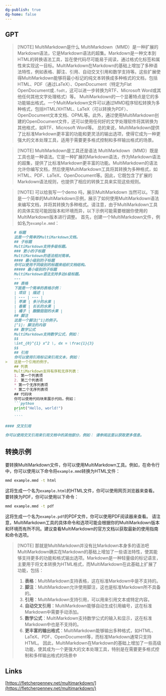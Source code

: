 ```yaml
---
dg-publish: true
dg-home: false
---
```


## GPT

> [!NOTE] MultiMarkdown是什么
> MultiMarkdown（MMD）是一种扩展的Markdown语法，它是Markdown语法的超集。Markdown是一种文本到HTML的转换语法工具，旨在使代码尽可能易于阅读，通过格式化标签和属性来实现这一目标。MultiMarkdown在Markdown的基础上增加了多种语法特性，例如表格、脚注、引用、自动交叉引用和数学支持等。这些扩展使得MultiMarkdown能够将最小标记的纯文本转换成多种格式的文档，包括HTML、PDF（通过LaTeX）、OpenDocument（特定为Flat OpenDocument或`.fodt`，这可以进一步转换为RTF、Microsoft Word或其他任何其他文字处理格式）等。 MultiMarkdown的一个显著特点是它的多功能输出格式。一个MultiMarkdown文件可以通过MMD程序轻松转换为多种格式，包括HTML/XHTML、LaTeX（可以转换为PDF）、OpenDocument文本文档、OPML等。此外，通过使用MultiMarkdown创建的OpenDocument文件，还可以使用任何好的文字处理软件将其转换为其他格式，如RTF、Microsoft Word等。 总的来说，MultiMarkdown提供了比标准Markdown更丰富的功能和更灵活的输出选项，使得它成为一种更强大的文本处理工具，适用于需要更多格式控制和多样输出格式的场景。

> [!NOTE] MultiMarkdown是工具还是语法
> MultiMarkdown（MMD）既是工具也是一种语法。它是一种扩展的Markdown语法，作为Markdown语法的超集，提供了比标准Markdown更丰富的功能。MultiMarkdown的语法允许你编写文档，然后使用MultiMarkdown工具将其转换为多种格式，如HTML、PDF、LaTeX、OpenDocument等。因此，它既包含了扩展的Markdown语法规则，也提供了相应的转换工具来实现这些规则。


> [!NOTE] 可以给我写一个demo 吗，展示MultiMarkdown
> 当然可以。下面是一个简单的MultiMarkdown示例，展示了如何使用MultiMarkdown语法来编写文档，并将其转换为多种格式。请注意，由于MultiMarkdown工具的具体实现可能因版本和环境而异，以下示例可能需要根据你使用的MultiMarkdown版本进行调整。 首先，创建一个MultiMarkdown文件，例如名为`example.mmd`：
````mmd
	# 标题
	这是一个简单的MultiMarkdown文档。
	## 子标题
	MultiMarkdown支持多级标题。
	### 更小的子标题
	MultiMarkdown的语法相对简单。
	#### 最小级别的子标题
	你可以使用不同级别的标题来组织文档结构。
	##### 最小级别的子标题
	MultiMarkdown语法支持多达6级标题。
	---
	## 表格
	下面是一个简单的表格示例：
	| 项目 | 描述 |
	| --- | --- |
	| 苹果 | 多汁的水果 |
	| 香蕉 | 长长的水果 |
	| 橘子 | 酸酸甜甜的水果 |
	## 脚注
	这是一个脚注[^1]的例子。
	[^1]: 脚注的内容
	## 数学公式
	MultiMarkdown支持数学公式，例如：
	$$
	\int_{0}^{1} x^2 \, dx = \frac{1}{3}
	$$
	## 引用
	你可以使用引用标记来引用文本，例如：
> 	这是一个引用的例子。
	## 列表
	MultiMarkdown支持有序和无序列表：
	1. 第一个列表项
	2. 第二个列表项
	* 第一个无序列表项
	* 第二个无序列表项
	## 代码块
	你可以使用代码块来展示代码，例如：
	```python
	print("Hello, world!")
	```
	````

#### 交叉引用

你可以使用交叉引用来引用文档中的其他部分，例如： 请参阅这里以获取更多信息。

````
## 转换示例
要转换MultiMarkdown文件，你可以使用MultiMarkdown工具。例如，在命令行中，你可以使用以下命令将`example.mmd`转换为HTML文件：
```bash
mmd example.mmd -t html
````

这将生成一个名为`example.html`的HTML文件，你可以使用网页浏览器来查看。 要转换为PDF，你可以使用以下命令：

```bash
mmd example.mmd -t pdf
```

这将生成一个名为`example.pdf`的PDF文件，你可以使用PDF阅读器来查看。 请注意，MultiMarkdown工具的具体命令和选项可能会根据你的MultiMarkdown版本和环境而有所不同。建议查看MultiMarkdown的官方文档以获取最新的使用指南和命令选项。



> [!NOTE] 那就是MultiMarkdown并没有比Markdown本身多的语法吧
> MultiMarkdown确实在Markdown的基础上增加了一些语法特性，使其能够支持更多的功能和格式输出选项。Markdown是一种轻量级的标记语言，主要用于将文本转换为HTML格式，而MultiMarkdown在此基础上扩展了功能，包括：
> 1. **表格**：MultiMarkdown支持表格，这在标准Markdown中是不支持的。
> 2. **脚注**：MultiMarkdown允许使用脚注，这也是标准Markdown所不具备的。
> 3. **引用**：MultiMarkdown支持引用，可以用来引用文本或特定内容。
> 4. **自动交叉引用**：MultiMarkdown能够自动生成引用编号，这在标准Markdown中需要手动添加。
> 5. **数学公式**：MultiMarkdown支持数学公式的输入和显示，这在标准Markdown中也是不支持的。
> 6. **更丰富的输出格式**：MultiMarkdown能够输出多种格式，如HTML、LaTeX、PDF、OpenDocument等，而标准Markdown通常只支持HTML。 因此，MultiMarkdown在Markdown的基础上增加了一些高级功能，使其成为一个更强大的文本处理工具，特别是在需要更多格式控制和多样输出格式的场景中

## Links

[https://fletcherpenney.net/multimarkdown/](https://fletcherpenney.net/multimarkdown/)
